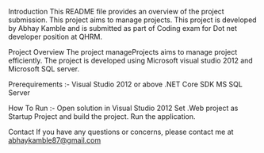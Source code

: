 Introduction
This README file provides an overview of the project submission. 
This project aims to manage projects. 
This project is developed by Abhay Kamble and is submitted as part of Coding exam for Dot net developer position at QHRM.

Project Overview
The project manageProjects aims to manage project efficiently.
The project is developed using Microsoft visual studio 2012 and Microsoft SQL server.

Prerequirements :- 
  Visual Studio 2012 or above
  .NET Core SDK
  MS SQL Server
  
How To Run :- 
Open solution in Visual Studio 2012
Set .Web project as Startup Project and build the project.
Run the application.

Contact
If you have any questions or concerns, please contact me at abhaykamble87@gmail.com
